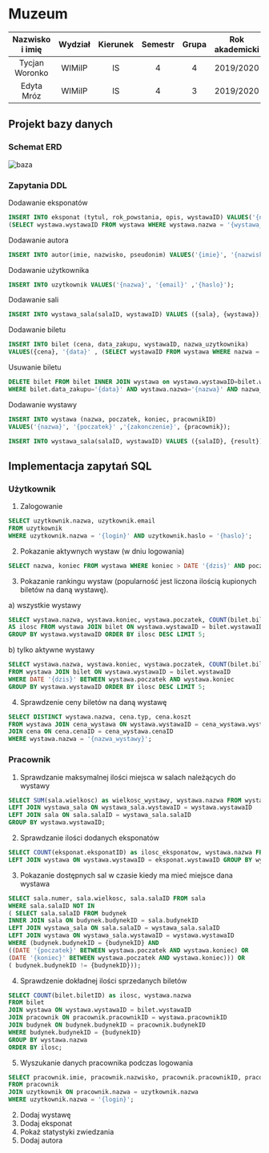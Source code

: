 ﻿# Muzeum 

| Nazwisko i imię | Wydział | Kierunek | Semestr | Grupa | Rok akademicki |
|:---------------:|:-------:|:--------:|:-------:|:-----:|:--------------:|
| Tycjan Woronko  |  WIMiIP |    IS    |    4    |   4   |    2019/2020   |
|  Edyta Mróz     |  WIMiIP |    IS    |    4    |   3   |    2019/2020   |

## Projekt bazy danych

### Schemat ERD

![baza](https://github.com/phajder-databases/db2020-project-muzeum/blob/readme/resources/muzeum_schemat_projektu.svg)

### Zapytania DDL

Dodawanie eksponatów
```sql
INSERT INTO eksponat (tytul, rok_powstania, opis, wystawaID) VALUES('{nazwa}', '{poczatek}', '{opis}',
(SELECT wystawa.wystawaID FROM wystawa WHERE wystawa.nazwa = '{wystawa_nazwa}'));
```

Dodawanie autora
```sql
INSERT INTO autor(imie, nazwisko, pseudonim) VALUES('{imie}', '{nazwisko}', '{pseudonim}');
```

Dodawanie użytkownika
```sql
INSERT INTO uzytkownik VALUES('{nazwa}', '{email}' ,'{haslo}');
```

Dodawanie sali
```sql
INSERT INTO wystawa_sala(salaID, wystawaID) VALUES ({sala}, {wystawa});
```

Dodawanie biletu 
```sql
INSERT INTO bilet (cena, data_zakupu, wystawaID, nazwa_uzytkownika) 
VALUES({cena}, '{data}' , (SELECT wystawaID FROM wystawa WHERE nazwa = '{wystawa}') , '{nazwa}' );
```

Usuwanie biletu 
```sql
DELETE bilet FROM bilet INNER JOIN wystawa on wystawa.wystawaID=bilet.wystawaID
WHERE bilet.data_zakupu='{data}' AND wystawa.nazwa='{nazwa}' AND nazwa_uzytkownika='{uzytkownik}';
```

Dodawanie wystawy
```sql
INSERT INTO wystawa (nazwa, poczatek, koniec, pracownikID) 
VALUES('{nazwa}', '{poczatek}' ,'{zakonczenie}', {pracownik});
```
```sql
INSERT INTO wystawa_sala(salaID, wystawaID) VALUES ({salaID}, {result});
```


## Implementacja zapytań SQL

### Użytkownik
1. Zalogowanie
```sql
SELECT uzytkownik.nazwa, uzytkownik.email 
FROM uzytkownik 
WHERE uzytkownik.nazwa = '{login}' AND uzytkownik.haslo = '{haslo}';
```

2. Pokazanie aktywnych wystaw (w dniu logowania)
```sql
SELECT nazwa, koniec FROM wystawa WHERE koniec > DATE '{dzis}' AND poczatek < DATE '{dzis}';
```

3. Pokazanie rankingu wystaw (popularność jest liczona ilością kupionych biletów na daną wystawę).

a) wszystkie wystawy
```sql
SELECT wystawa.nazwa, wystawa.koniec, wystawa.poczatek, COUNT(bilet.biletID) 
AS ilosc FROM wystawa JOIN bilet ON wystawa.wystawaID = bilet.wystawaID 
GROUP BY wystawa.wystawaID ORDER BY ilosc DESC LIMIT 5;
```
b) tylko aktywne wystawy
```sql
SELECT wystawa.nazwa, wystawa.koniec, wystawa.poczatek, COUNT(bilet.biletID) AS ilosc 
FROM wystawa JOIN bilet ON wystawa.wystawaID = bilet.wystawaID
WHERE DATE '{dzis}' BETWEEN wystawa.poczatek AND wystawa.koniec 
GROUP BY wystawa.wystawaID ORDER BY ilosc DESC LIMIT 5;
```

4. Sprawdzenie ceny biletów na daną wystawę
```sql
SELECT DISTINCT wystawa.nazwa, cena.typ, cena.koszt 
FROM wystawa JOIN cena_wystawa ON wystawa.wystawaID = cena_wystawa.wystawaID 
JOIN cena ON cena.cenaID = cena_wystawa.cenaID 
WHERE wystawa.nazwa = '{nazwa_wystawy}';
```

### Pracownik

1. Sprawdzanie maksymalnej ilości miejsca w salach należących do wystawy
```sql
SELECT SUM(sala.wielkosc) as wielkosc_wystawy, wystawa.nazwa FROM wystawa 
LEFT JOIN wystawa_sala ON wystawa_sala.wystawaID = wystawa.wystawaID 
LEFT JOIN sala ON sala.salaID = wystawa_sala.salaID 
GROUP BY wystawa.wystawaID;
```

2. Sprawdzanie ilości dodanych eksponatów
```sql
SELECT COUNT(eksponat.eksponatID) as ilosc_eksponatow, wystawa.nazwa FROM eksponat 
LEFT JOIN wystawa ON wystawa.wystawaID = eksponat.wystawaID GROUP BY wystawa.wystawaID;
```

3. Pokazanie dostępnych sal w czasie kiedy ma mieć miejsce dana wystawa
```sql
SELECT sala.numer, sala.wielkosc, sala.salaID FROM sala 
WHERE sala.salaID NOT IN 
( SELECT sala.salaID FROM budynek 
INNER JOIN sala ON budynek.budynekID = sala.budynekID 
LEFT JOIN wystawa_sala ON sala.salaID = wystawa_sala.salaID
LEFT JOIN wystawa ON wystawa_sala.wystawaID = wystawa.wystawaID 
WHERE (budynek.budynekID = {budynekID} AND 
((DATE '{poczatek}' BETWEEN wystawa.poczatek AND wystawa.koniec) OR 
(DATE '{koniec}' BETWEEN wystawa.poczatek AND wystawa.koniec))) OR 
( budynek.budynekID != {budynekID}));
```

4. Sprawdzenie dokładnej ilości sprzedanych biletów
```sql
SELECT COUNT(bilet.biletID) as ilosc, wystawa.nazwa 
FROM bilet 
JOIN wystawa ON wystawa.wystawaID = bilet.wystawaID 
JOIN pracownik ON pracownik.pracownikID = wystawa.pracownikID 
JOIN budynek ON budynek.budynekID = pracownik.budynekID 
WHERE budynek.budynekID = {budynekID} 
GROUP BY wystawa.nazwa 
ORDER BY ilosc;
```

5. Wyszukanie danych pracownika podczas logowania
```sql
SELECT pracownik.imie, pracownik.nazwisko, pracownik.pracownikID, pracownik.budynekID 
FROM pracownik 
JOIN uzytkownik ON pracownik.nazwa = uzytkownik.nazwa 
WHERE uzytkownik.nazwa = '{login}';
```

2. Dodaj wystawę
3. Dodaj eksponat
4. Pokaż statystyki zwiedzania
5. Dodaj autora

